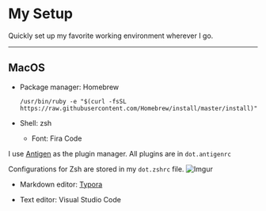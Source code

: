 # My Setup

Quickly set up my favorite working environment wherever I go.

---

## MacOS

* Package manager: Homebrew

  ```shell
  /usr/bin/ruby -e "$(curl -fsSL https://raw.githubusercontent.com/Homebrew/install/master/install)"
  ```

* Shell: zsh

  * Font: Fira Code
  
I use [Antigen](https://github.com/zsh-users/antigen) as the plugin manager. All plugins are in `dot.antigenrc`

Configurations for Zsh are stored in my `dot.zshrc` file.
![Imgur](https://i.imgur.com/pd6pml0.png)

* Markdown editor: [Typora](https://typora.io/)

- Text editor: Visual Studio Code
